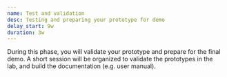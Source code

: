 ```yaml
---
name: Test and validation
desc: Testing and preparing your prototype for demo
delay_start: 9w
duration: 3w
---
```


During this phase, you will validate your prototype and prepare for the final demo.
A short session will be organized to validate the prototypes in the lab, and build the documentation (e.g. user manual).
